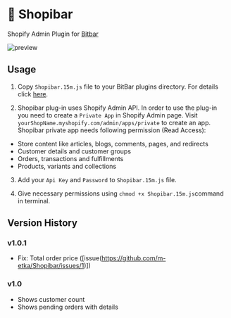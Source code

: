 # 🛒 Shopibar
Shopify Admin Plugin for [Bitbar](https://github.com/matryer/bitbar#-bitbar--)


![preview](http://i.imgur.com/Dt499Nh.png "Preview")


## Usage

1. Copy `Shopibar.15m.js` file to your BitBar plugins directory. For details click [here](https://github.com/matryer/bitbar#installing-plugins).

2. Shopibar plug-in uses Shopify Admin API. In order to use the plug-in you need to create a `Private App` in Shopify Admin page. Visit `yourShopName.myshopify.com/admin/apps/private` to create an app. 
Shopibar private app needs following permission (Read Access):
* Store content like articles, blogs, comments, pages, and redirects
* Customer details and customer groups
* Orders, transactions and fulfillments
* Products, variants and collections

3. Add your `Api Key` and `Password` to `Shopibar.15m.js` file. 

4. Give necessary permissions using `chmod +x Shopibar.15m.js`command in terminal.



## Version History
### v1.0.1
- Fix: Total order price ([issue(https://github.com/m-etka/Shopibar/issues/1)])
### v1.0
- Shows customer count
- Shows pending orders with details

